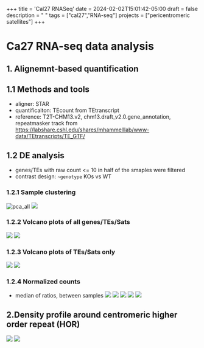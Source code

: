 +++
title = 'Cal27 RNASeq'
date = 2024-02-02T15:01:42-05:00
draft = false
description = " "
tags = ["cal27","RNA-seq"]
projects = ["pericentromeric satellites"]
+++

# Ca27 RNA-seq data analysis
## 1. Alignemnt-based quantification
## 1.1 Methods and tools
- aligner: STAR
- quantificaiton: TEcount from TEtranscript
- reference: T2T-CHM13.v2, chm13.draft_v2.0.gene_annotation, repeatmasker track from https://labshare.cshl.edu/shares/mhammelllab/www-data/TEtranscripts/TE_GTF/
## 1.2 DE analysis
- genes/TEs with raw count <= 10 in half of the smaples were filtered
- contrast design: `~genotype` KOs vs WT
### 1.2.1 Sample clustering
![pca_all](pics/pca_all.png)
![](pics/sample-distance-heatmap.png)
### 1.2.2 Volcano plots of all genes/TEs/Sats
![](assets/17069051190543.jpg)
![](assets/17069051499865.jpg)
### 1.2.3 Volcano plots of TEs/Sats only
![](assets/17069052389509.jpg)
![](assets/17069054248180.jpg)

### 1.2.4 Normalized counts
- median of ratios, between samples
![](assets/17069058710820.jpg)
![](assets/17069059851986.jpg)
![](assets/17069059415141.jpg)
![](assets/17069059560801.jpg)
![](assets/17069060602434.jpg)


## 2.Density profile around centromeric higher order repeat (HOR)
![](assets/17074943173161.jpg)
 ![](assets/17074943995374.jpg)
 
